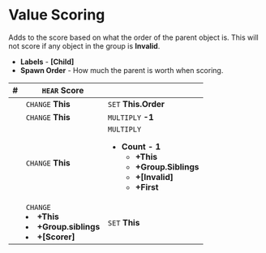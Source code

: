 # Value Scoring

Adds to the score based on what the order of the parent object is.
This will not score if any object in the group is **Invalid**.

 - **Labels** - **[Child]**
 - **Spawn Order** - How much the parent is worth when scoring.

| #| `HEAR` **Score**||
| ---| ---| ---|
|| `CHANGE` **This**| `SET` **This.Order**|
|| `CHANGE` **This**| `MULTIPLY` **-1**|
|| `CHANGE` **This**| `MULTIPLY` **<ul><li>Count - 1 <ul><li>+This <li>+Group.Siblings <li>+[Invalid] <li>+First</ol>**|
|| `CHANGE` **<li>+This <li>+Group.siblings <li>+[Scorer]**| `SET` **This**|

